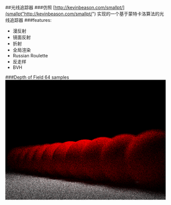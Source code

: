 ##光线追踪器
###仿照 [http://kevinbeason.com/smallpt/](smallpt"http://kevinbeason.com/smallpt/") 实现的一个基于蒙特卡洛算法的光线追踪器
###features:
* 漫反射
* 镜面反射
* 折射
* 全局渲染
* Russian Roulette
* 反走样
* BVH

###Depth of Field
	64 samples
![](./image/depth_of_field_64.png)